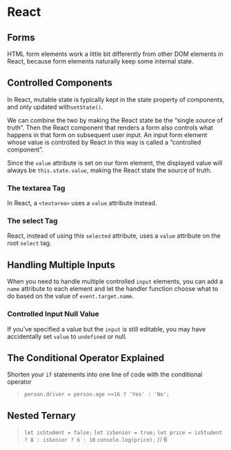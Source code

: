 # React   

## Forms  
HTML form elements work a little bit differently from other DOM elements in React, because form elements naturally keep some internal state.  

## Controlled Components  
 In React, mutable state is typically kept in the state property of components, and only updated with`setState()`.  

We can combine the two by making the React state be the “single source of truth”. Then the React component that renders a form also controls what happens in that form on subsequent user input. An input form element whose value is controlled by React in this way is called a “controlled component”.  

Since the `value` attribute is set on our form element, the displayed value will always be `this.state.value`, making the React state the source of truth.  


### The textarea Tag  
In React, a `<textarea>` uses a `value` attribute instead. 


### The select Tag  
 React, instead of using this `selected` attribute, uses a `value` attribute on the root `select` tag.  


## Handling Multiple Inputs  
When you need to handle multiple controlled `input` elements, you can add a `name` attribute to each element and let the handler function choose what to do based on the value of `event.target.name`.


### Controlled Input Null Value  
If you’ve specified a value but the `input` is still editable, you may have accidentally set `value` to `undefined` or null.


## The Conditional Operator Explained  
Shorten your `if` statements into one line of code with the conditional operator  

>
> `person.driver = person.age >=16 ? 'Yes' : 'No';`  
>

## Nested Ternary  

>
> `let isStudent = false;`
> `let isSenior = true;`
> `let price = isStudent ? 8 : isSenior ? 6 : 10`
> `console.log(price);` // 6
> 
